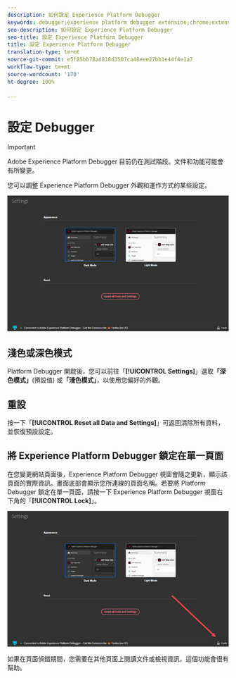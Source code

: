 ```yaml
---
description: 如何設定 Experience Platform Debugger
keywords: debugger;experience platform debugger extension;chrome;extension;configure
seo-description: 如何設定 Experience Platform Debugger
seo-title: 設定 Experience Platform Debugger
title: 設定 Experience Platform Debugger
translation-type: tm+mt
source-git-commit: e5f85bb78ad818d3507ca48eee27bb1e44f4e1a7
workflow-type: tm+mt
source-wordcount: '170'
ht-degree: 100%

---
```



# 設定 Debugger

>[!IMPORTANT]
>
>Adobe Experience Platform Debugger 目前仍在測試階段。文件和功能可能會有所變更。

您可以調整 Experience Platform Debugger 外觀和運作方式的某些設定。

![](assets/settings.jpg)

## 淺色或深色模式

 Platform Debugger 開啟後，您可以前往「**[!UICONTROL Settings]**」選取&#x200B;**「深色模式」**(預設值) 或&#x200B;**「淺色模式」**，以使用您偏好的外觀。

## 重設

按一下「**[!UICONTROL Reset all Data and Settings]**」可返回清除所有資料，並恢復預設設定。

## 將 Experience Platform Debugger 鎖定在單一頁面

在您變更網站頁面後，Experience Platform Debugger 視窗會隨之更新，顯示該頁面的實際資訊。畫面底部會顯示您所連線的頁面名稱。若要將 Platform Debugger 鎖定在單一頁面，請按一下 Experience Platform Debugger 視窗右下角的「**[!UICONTROL Lock]**」。

![](assets/lock.jpg)

如果在頁面偵錯期間，您需要在其他頁面上閱讀文件或檢視資訊，這個功能會很有幫助。